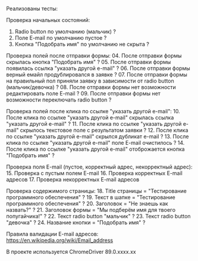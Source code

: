 Реализованы тесты:

Проверка начальных состояний:
01. Radio button по умолчанию (мальчик) ?
02. Поле E-mail по умолчанию пустое ?
03. Кнопка "Подобрать имя" по умолчанию не скрыта ?

Проверка полей после отправки формы:
04. После отправки формы скрылась кнопка "Подобрать имя" ?
05. После отправки формы появилась ссылка "указать другой e-mail" ?
06. После отправки формы верный емайл продублировался в заявке ?
07. После отправки формы на правильный пол приняли заявку в зависимости от radio button (мальчик/девочка) ?
08. После отправки формы нет возможности редактировать поле E-mail ?
09. После отправки формы нет возможности переключать radio button ?

Проверка полей после клика по ссылке "указать другой e-mail":
10. После клика по ссылке "указать другой e-mail" скрылась ссылка "указать другой e-mail" ?
11. После клика по ссылке "указать другой e-mail" скрылось текстовое поле с результатом заявки ?
12. После клика по ссылке "указать другой e-mail" скрылся дубликат e-mail ?
13. После клика по ссылке "указать другой e-mail" поле E-mail очистилось ?
14. После клика по ссылке "указать другой e-mail" отоброжается кнопка "Подобрать имя" ?

Проверка поля E-mail (пустое, корректный адрес, некорректный адрес):
15. Проверка с пустым полем E-mail
16. Проверка корректных E-mail адресов
17. Проверка некорректных E-mail адресов

Проверка содержимого страницы:
18. Title страницы = "Тестирование программного обеспечения" ?
19. Текст в шапке = "Тестирование программного обеспечения" ?
20. Заголовок = "Не знаешь как назвать?" ?
21. Заголовок формы = "Мы подберём имя для твоего попугайчика!" ?
22. Текст radio button "мальчик" ?
23. Текст radio button "девочка" ?
24. Название кнопки = "Подобрать имя" ?

Правила валидации E-mail адресов: https://en.wikipedia.org/wiki/Email_address

В проекте используется ChromeDriver 89.0.xxxx.xx
